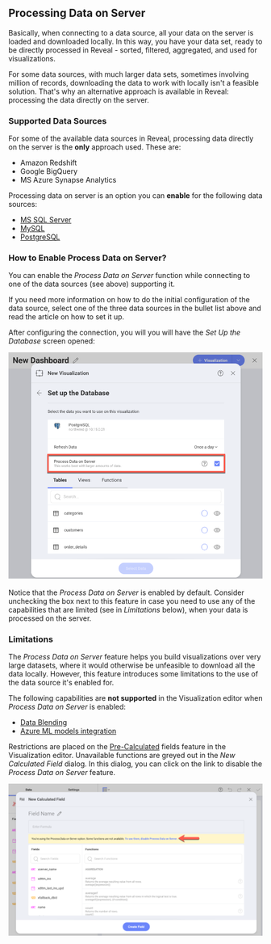## Processing Data on Server

Basically, when connecting to a data source, all your data on the server is loaded and downloaded locally.  In this way, you have your data set, ready to be directly processed in Reveal - sorted, filtered, aggregated, and used for visualizations. 

For some data sources, with much larger data sets, sometimes involving million of records, downloading the data to work with locally isn't a feasible solution. That's why an alternative approach is available in Reveal: processing the data directly on the server. 

### Supported Data Sources

For some of the available data sources in Reveal, processing data directly on the server is the **only** approach used. These are: 

* Amazon Redshift
* Google BigQuery
* MS Azure Synapse Analytics  

Processing data on server is an option you can **enable** for the following data sources: 

* [MS SQL Server](microsoft-sql-server.md)
* [MySQL](mysql.md)
* [PostgreSQL](postgresql.md)

### How to Enable Process Data on Server?

You can enable the _Process Data on Server_ function while connecting to one of the data sources (see above) supporting it. 

If you need more information on how to do the initial configuration of the data source, select one of the three data sources in the bullet list above and read the article on how to set it up. 

After configuring the connection, you will you will have the _Set Up the Database_ screen opened:

<img src="images/process-data-server-checkbox.png" alt="New Process data on server checkbox added in the Set Up the Database dialog in PostgreSQL" width="800"/>

Notice that the _Process Data on Server_ is enabled by default. Consider unchecking the box next to this feature in case you need to use any of the capabilities that are limited (see in _Limitations_ below), when your data is processed on the server.

### Limitations

The _Process Data on Server_ feature helps you build visualizations over very large datasets, where it would otherwise be unfeasible to download all the data locally. However, this feature introduces some limitations to the use of the data source it's enabled for.  

The following capabilities are **not supported** in the Visualization editor when _Process Data on Server_ is enabled:

* [Data Blending](data-blending.md)
* [Azure ML models integration](ml-integration/azure-machine-learning-models.md)

Restrictions are placed on the [Pre-Calculated](~/jp/data-visualizations/fields/calculated-fields/overview.html#precalculated-fields) fields feature in the Visualization editor. Unavailable functions are greyed out in the _New Calculated Field_ dialog.
In this dialog, you can click on the link to disable the _Process Data on Server_ feature.

<img src="images/pre-calculated-fields-unavailable-process-data-server.png" alt="Disable Process Data on Server prompt in the Calculated Fields dialog" width="800"/>
